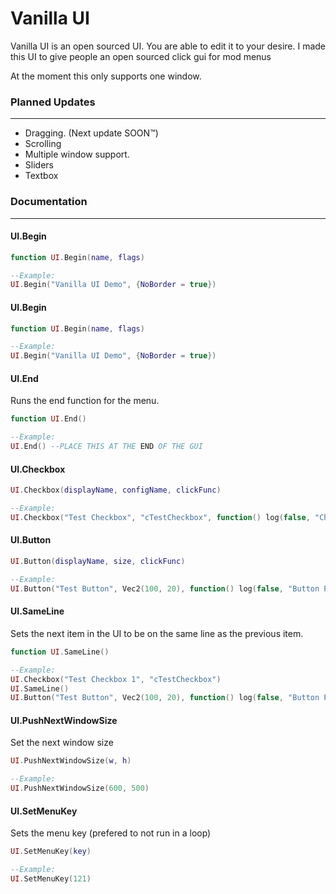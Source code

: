 # Vanilla UI

Vanilla UI is an open sourced UI. You are able to edit it to your desire.
I made this UI to give people an open sourced click gui for mod menus

At the moment this only supports one window.

### Planned Updates
------------
- Dragging. (Next update SOON&trade;)
- Scrolling
- Multiple window support.
- Sliders
- Textbox

### Documentation
------------
#### UI.Begin
```lua
function UI.Begin(name, flags)

--Example:
UI.Begin("Vanilla UI Demo", {NoBorder = true})
```

#### UI.Begin
```lua
function UI.Begin(name, flags)

--Example:
UI.Begin("Vanilla UI Demo", {NoBorder = true})
```

#### UI.End
Runs the end function for the menu.
```lua
function UI.End()

--Example:
UI.End() --PLACE THIS AT THE END OF THE GUI
```

#### UI.Checkbox
```lua
UI.Checkbox(displayName, configName, clickFunc)

--Example:
UI.Checkbox("Test Checkbox", "cTestCheckbox", function() log(false, "Checkbox Toggled") end)
```

#### UI.Button
```lua
UI.Button(displayName, size, clickFunc)

--Example:
UI.Button("Test Button", Vec2(100, 20), function() log(false, "Button Pressed") end)
```

#### UI.SameLine
Sets the next item in the UI to be on the same line as the previous item.
```lua
function UI.SameLine()

--Example:
UI.Checkbox("Test Checkbox 1", "cTestCheckbox")
UI.SameLine()
UI.Button("Test Button", Vec2(100, 20), function() log(false, "Button Pressed") end)
```

#### UI.PushNextWindowSize
Set the next window size
```lua
UI.PushNextWindowSize(w, h)

--Example:
UI.PushNextWindowSize(600, 500)
```

#### UI.SetMenuKey
Sets the menu key (prefered to not run in a loop)
```lua
UI.SetMenuKey(key)

--Example:
UI.SetMenuKey(121)
```
